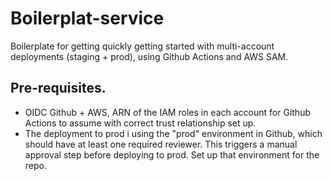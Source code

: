 # Boilerplat-service

Boilerplate for getting quickly getting started with multi-account deployments (staging + prod), using Github Actions and AWS SAM.

## Pre-requisites.

- OIDC Github + AWS, ARN of the IAM roles in each account for Github Actions to assume with correct trust relationship set up.
- The deployment to prod i using the "prod" environment in Github, which should have at least one required reviewer. This triggers a manual approval step before deploying to prod. Set up that environment for the repo.
